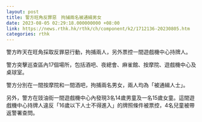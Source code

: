 ```yaml
---
layout: post
title: 警方旺角反罪惡　拘捕兩名被通緝男女
date: 2023-08-05 02:29:18.000000000 +08:00
link: https://news.rthk.hk/rthk/ch/component/k2/1712136-20230805.htm
categories: rthk
---
```


警方昨天在旺角採取反罪惡行動，拘捕兩人，另外票控一間遊戲機中心持牌人。
 
警方突擊巡查區內17個場所，包括酒吧、夜總會、麻雀館、按摩院、遊戲機中心及桌球室。

警方分別在一間按摩院和一間酒吧，拘捕兩名男女，兩人均為「被通緝人士」。

另外，警方在豉油街一間遊戲機中心內發現3名14歲男童及一名15歲女童。這間遊戲機中心持牌人違反「16歲以下人士不得進入」的牌照條件被票控，4名兒童被帶返警署查問。
